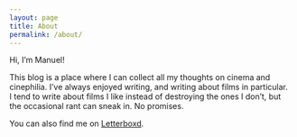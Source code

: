 ```yaml
---
layout: page
title: About
permalink: /about/
---
```


Hi, I’m Manuel!

This blog is a place where I can collect all my thoughts on cinema and
cinephilia. I’ve always enjoyed writing, and writing about films in particular.
I tend to write about films I like instead of destroying the ones I don’t, but
the occasional rant can sneak in. No promises.

You can also find me on [Letterboxd](https://letterboxd.com/muberti/).

